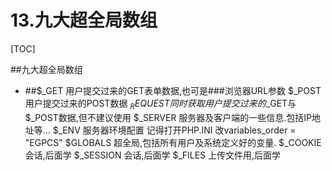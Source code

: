 # 13.九大超全局数组
[TOC]


##九大超全局数组

-
	##$_GET
		用户提交过来的GET表单数据,也可是###浏览器URL参数
	$_POST
		用户提交过来的POST数据
	$_REQUEST
		同时获取用户提交过来的$_GET与$_POST数据,但不建议使用
	$_SERVER
		服务器及客户端的一些信息.包括IP地址等...
	$_ENV
		服务器环境配置  记得打开PHP.INI 改variables_order = "EGPCS"
	$GLOBALS
		超全局,包括所有用户及系统定义好的变量.
	$_COOKIE
		会话,后面学
	$_SESSION
		会话,后面学
	$_FILES
		上传文件用,后面学